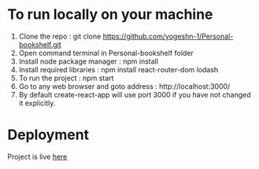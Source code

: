 # To run locally on your machine

1. Clone the repo : git clone https://github.com/yogeshn-1/Personal-bookshelf.git
2. Open command terminal in Personal-bookshelf folder
3. Install node package manager : npm install
4. Install required libraries : npm install react-router-dom lodash
5. To run the project : npm start
6. Go to any web browser and goto address : http://localhost:3000/
7. By default create-react-app will use port 3000 if you have not changed it explicitly.

# Deployment

Project is live [here](https://personal-shelf.netlify.app/)
